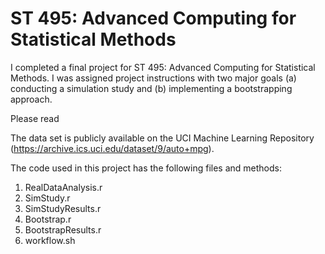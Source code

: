 # ST 495: Advanced Computing for Statistical Methods

I completed a final project for ST 495: Advanced Computing for Statistical Methods. I was assigned project instructions with two major goals (a) conducting a simulation study and (b) implementing a bootstrapping approach. 

Please read 

The data set is publicly available on the UCI Machine Learning Repository (https://archive.ics.uci.edu/dataset/9/auto+mpg). 

The code used in this project has the following files and methods: 
1. RealDataAnalysis.r
2. SimStudy.r
3. SimStudyResults.r
4. Bootstrap.r
5. BootstrapResults.r
6. workflow.sh

